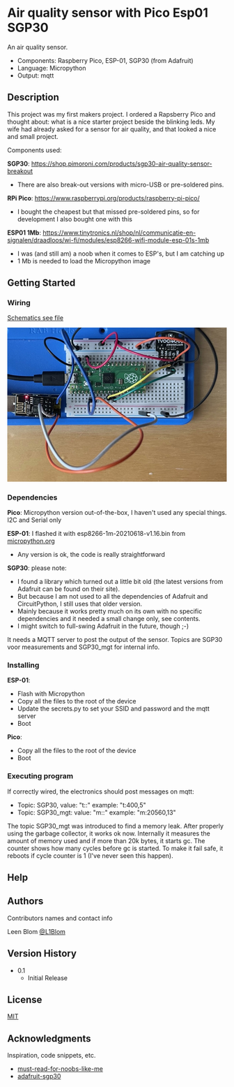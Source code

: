 # Air quality sensor with Pico Esp01 SGP30

An air quality sensor. 
- Components: Raspberry Pico, ESP-01, SGP30 (from Adafruit)
- Language: Micropython
- Output: mqtt

## Description

This project was my first makers project. 
I ordered a Rapsberry Pico and thought about: what is a nice starter project beside the blinking leds.
My wife had already asked for a sensor for air quality, and that looked a nice and small project.

Components used:

**SGP30**: https://shop.pimoroni.com/products/sgp30-air-quality-sensor-breakout
- There are also break-out versions with micro-USB or pre-soldered pins. 

**RPi Pico**: https://www.raspberrypi.org/products/raspberry-pi-pico/
- I bought the cheapest but that missed pre-soldered pins, so for development I also bought one with this

**ESP01 1Mb**: https://www.tinytronics.nl/shop/nl/communicatie-en-signalen/draadloos/wi-fi/modules/esp8266-wifi-module-esp-01s-1mb
- I was (and still am) a noob when it comes to ESP's, but I am catching up
- 1 Mb is needed to load the Micropython image

## Getting Started

### Wiring

[Schematics see file](airquality-sensor.fzz)

![](airquality-pico-esp-sgp30.jpg)

### Dependencies

**Pico**: Micropython version out-of-the-box, I haven't used any special things. I2C and Serial only

**ESP-01**: I flashed it with esp8266-1m-20210618-v1.16.bin from [micropython.org](https://micropython.org/download/esp8266/)
- Any version is ok, the code is really straightforward

**SGP30**: please note:
- I found a library which turned out a little bit old (the latest versions from Adafruit can be found on their site). 
- But because I am not used to all the dependencies of Adafruit and CircuitPython, I still uses that older version. 
- Mainly because it works pretty much on its own with no specific dependencies and it needed a small change only, see contents.
- I might switch to full-swing Adafruit in the future, though ;-)

It needs a MQTT server to post the output of the sensor. Topics are SGP30 voor measurements and SGP30_mgt for internal info.

### Installing

**ESP-01**: 
- Flash with Micropython
- Copy all the files to the root of the device  
- Update the secrets.py to set your SSID and password and the mqtt server
- Boot

**Pico**:
- Copy all the files to the root of the device
- Boot

### Executing program

If correctly wired, the electronics should post messages on mqtt:
- Topic: SGP30, value: "t:<co2eq>:<tvov>" example: "t:400,5"  
- Topic: SGP30_mgt: value: "m:<mem>:<cycle>" example: "m:20560,13"

The topic SGP30_mgt was introduced to find a memory leak. After properly using the garbage collector, it works ok now.
Internally it measures the amount of memory used and if more than 20k bytes, it starts gc. 
The counter shows how many cycles before gc is started. 
To make it fail safe, it reboots if cycle counter is 1 (I've never seen this happen).
  
## Help


## Authors

Contributors names and contact info

Leen Blom
[@L1Blom](https://twitter.com/l1blom) 

## Version History

* 0.1
    * Initial Release

## License

[MIT](https://choosealicense.com/licenses/mit/)

## Acknowledgments

Inspiration, code snippets, etc.
* [must-read-for-noobs-like-me](https://randomnerdtutorials.com/micropython-mqtt-esp32-esp8266/)
* [adafruit-sgp30](https://learn.adafruit.com/adafruit-sgp30-gas-tvoc-eco2-mox-sensor/circuitpython-wiring-test)
